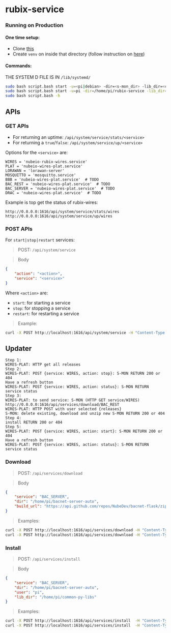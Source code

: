 # rubix-service

### Running on Production

#### One time setup:
- Clone [this](https://github.com/NubeIO/common-py-libs)
- Create `venv` on inside that directory (follow instruction on [here](https://github.com/NubeIO/common-py-libs#how-to-create))

#### Commands:
THE SYSTEM D FILE IS IN  `/lib/systemd/`

```bash
sudo bash script.bash start -u=<pi|debian> -dir=<s-mon_dir> -lib_dir=<common-py-libs-dir>
sudo bash script.bash start -u=pi -dir=/home/pi/rubix-service -lib_dir=/home/pi/common-py-libs
sudo bash script.bash -h
```

## APIs

### GET APIs
- For returning an uptime: `/api/system/service/stats/<service>`
- For returning a `true`/`false`: `/api/system/service/up/<service>`

Options for the `<service>` are:
```
WIRES = 'nubeio-rubix-wires.service'
PLAT = 'nubeio-wires-plat.service'
LORAWAN = 'lorawan-server'
MOSQUITTO = 'mosquitto.service'
BBB = 'nubeio-wires-plat.service'  # TODO
BAC_REST = 'nubeio-wires-plat.service'  # TODO
BAC_SERVER = 'nubeio-wires-plat.service'  # TODO
DRAC = 'nubeio-wires-plat.service'  # TODO
```

Example is top get the status of rubix-wires:
```
http://0.0.0.0:1616/api/system/service/stats/wires
http://0.0.0.0:1616/api/system/service/up/wires
```


### POST APIs

For `start|stop|restart` services: 

> POST: `/api/system/service`

> Body
```json
{
    "action": "<action>",
    "service": "<service>"
}
```

Where `<action>` are:
- `start`: for starting a service
- `stop`: for stopping a service
- `restart`: for restarting a service

> Example:
```bash
curl -X POST http://localhost:1616/api/system/service -H "Content-Type: application/json" -d '{"action": "restart","service":"wires"}'
```

## Updater

```
Step 1:
WIRES-PLAT: HTTP get all releases
Step 2: 
WIRES-PLAT: POST {service: WIRES, action: stop}: S-MON RETURN 200 or 404
Have a refresh button 
WIRES-PLAT: POST {service: WIRES, action: status}: S-MON RETURN service status
Step 3: 
WIRES-PLAT: to send service: S-MON (HTTP GET service/WIRES) http://0.0.0.0:1616/api/services/download/BAC_REST
WIRES-PLAT: HTTP POST with user selected {releases}  
S-MON: delete existing, download and unzip new S-MON RETURN 200 or 404
Step 4: 
install RETURN 200 or 404
Step 5: 
WIRES-PLAT: POST {service: WIRES, action: start}: S-MON RETURN 200 or 404
Have a refresh button 
WIRES-PLAT: POST {service: WIRES, action: status}: S-MON RETURN service status
```


### Download
> POST: `/api/services/download`

> Body
```json
{
    "service": "BAC_SERVER",
    "dir": "/home/pi/bacnet-server-auto",
    "build_url": "https://api.github.com/repos/NubeDev/bacnet-flask/zipball/v1.1.3"
}
```
>Examples:
```bash
curl -X POST http://localhost:1616/api/services/download -H "Content-Type: application/json" -d '{"service":"BAC_SERVER","dir":"/home/pi/bacnet-server-auto","build_url":"https://api.github.com/repos/NubeDev/bacnet-flask/zipball/v1.1.3"}'
curl -X POST http://localhost:1616/api/services/download -H "Content-Type: application/json" -d '{"service":"WIRES","dir":"/home/pi/wires-builds-auto","build_url":"https://api.github.com/repos/NubeIO/wires-builds/zipball/v1.8.2"}'
```


### Install
> POST: `/api/services/install`

> Body
```json
{   
    "service": "BAC_SERVER",
    "dir": "/home/pi/bacnet-server-auto",
    "user": "pi",
    "lib_dir": "/home/pi/common-py-libs"
}
```
> Examples:
```bash
curl -X POST http://localhost:1616/api/services/install  -H "Content-Type: application/json" -d '{"service":"BAC_SERVER","dir":"/home/pi/bacnet-server-auto","user":"pi","lib_dir":"/home/pi/common-py-libs"}'
curl -X POST http://localhost:1616/api/services/install  -H "Content-Type: application/json" -d '{"service":"WIRES","dir":"/home/pi/wires-builds-auto","user":"pi"}'
```
